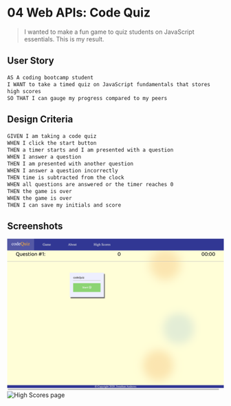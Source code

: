 # 04 Web APIs: Code Quiz

> I wanted to make a fun game to quiz students on JavaScript essentials.
> This is my result.


## User Story

```
AS A coding bootcamp student
I WANT to take a timed quiz on JavaScript fundamentals that stores high scores
SO THAT I can gauge my progress compared to my peers
```

## Design Criteria

```
GIVEN I am taking a code quiz
WHEN I click the start button
THEN a timer starts and I am presented with a question
WHEN I answer a question
THEN I am presented with another question
WHEN I answer a question incorrectly
THEN time is subtracted from the clock
WHEN all questions are answered or the timer reaches 0
THEN the game is over
WHEN the game is over
THEN I can save my initials and score
```

## Screenshots

![Main page](./Assets/index_screenshot.png)
![High Scores page](./Assets/highscores.png)